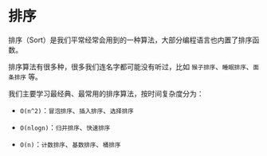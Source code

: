# 排序

排序（Sort）是我们平常经常会用到的一种算法，大部分编程语言也内置了排序函数。

排序算法有很多种，很多我们连名字都可能没有听过，比如 `猴子排序`、`睡眠排序`、`面条排序` 等。

我们主要学习最经典、最常用的排序算法，按时间复杂度分为：

* `O(n^2)`：`冒泡排序`、`插入排序`、`选择排序`

* `O(nlogn)`：`归并排序`、`快速排序`

* `O(n)`：`计数排序`、`基数排序`、`桶排序`
